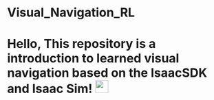 # Visual_Navigation_RL

# Hello, This repository is a introduction to learned visual navigation based on the IsaacSDK and Isaac Sim! <img src="https://raw.githubusercontent.com/MartinHeinz/MartinHeinz/master/wave.gif" width="30px">

